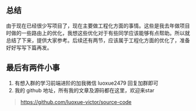 ## 总结

由于现在已经很少写项目了，现在主要做工程化方面的事情。这些是我去年做项目时做的一些路由上的优化，我想这些优化对于有些同学应该能够有点帮助。所以就总结了下来，提供大家参考。后续还有两节，应该属于工程化方面的优化了，准备好好写写下篇再发。

## 最后有两件小事

1. 有想入群的学习前端进阶的加我微信 luoxue2479 回复加群即可
2. 我的 github 地址，所有我的文章及源码都在这里，欢迎来star

> https://github.com/luoxue-victor/source-code